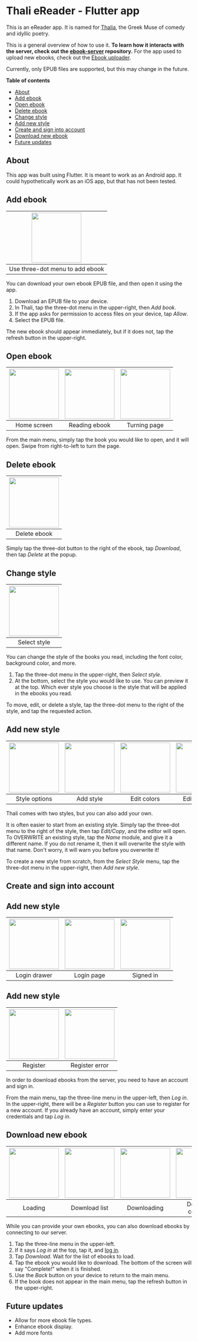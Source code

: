 # Thali eReader - Flutter app

This is an eReader app. It is named for [Thalia](https://en.wikipedia.org/wiki/Thalia_(Muse)), the Greek Muse of comedy and idyllic poetry.

This is a general overview of how to use it. **To learn how it interacts with the server, check out the [ebook-server](https://github.com/TheOmnimax/ebook-server) repository.** For the app used to upload new ebooks, check out the [Ebook uploader](https://github.com/TheOmnimax/ebook_uploader).

Currently, only EPUB files are supported, but this may change in the future.

**Table of contents**
 * [About](#about)
 * [Add ebook](#add-ebook)
 * [Open ebook](#open-ebook)
 * [Delete ebook](#delete-ebook)
 * [Change style](#change-style)
 * [Add new style](#add-new-style)
 * [Create and sign into account](#create-and-sign-into-account)
 * [Download new ebook](#download-new-ebook)
 * [Future updates](#future-updates)

## About

This app was built using Flutter. It is meant to work as an Android app. It could hypothetically work as an iOS app, but that has not been tested.

## Add ebook



| <img src="docs/images/home_kebab.png" style="width:135px" /> |
|:--:|
| Use three-dot menu to add ebook |

You can download your own ebook EPUB file, and then open it using the app.

1. Download an EPUB file to your device.
1. In Thali, tap the three-dot menu in the upper-right, then *Add book*.
1. If the app asks for permission to access files on your device, tap *Allow*.
1. Select the EPUB file.

The new ebook should appear immediately, but if it does not, tap the refresh button in the upper-right.

## Open ebook

| <img src="docs/images/home.png" style="width:135px" /> | <img src="docs/images/reading_ebook.png" style="width:135px" /> | <img src="docs/images/turning_page.png" style="width:135px" /> |
|:--:|:--:|:--:|
| Home screen | Reading ebook | Turning page |

From the main menu, simply tap the book you would like to open, and it will open. Swipe from right-to-left to turn the page.

## Delete ebook

| <img src="docs/images/delete.png" style="width:135px" /> |
|:--:|
| Delete ebook |

Simply tap the three-dot button to the right of the ebook, tap *Download*, then tap *Delete* at the popup.

## Change style

| <img src="docs/images/style_select.png" style="width:135px" /> |
|:--:|
| Select style |



You can change the style of the books you read, including the font color, background color, and more.

1. Tap the three-dot menu in the upper-right, then *Select style*.
1. At the bottom, select the style you would like to use. You can preview it at the top. Which ever style you choose is the style that will be applied in the ebooks you read.

To move, edit, or delete a style, tap the three-dot menu to the right of the style, and tap the requested action.

## Add new style

| <img src="docs/images/style_options.png" style="width:135px" /> | <img src="docs/images/style_kebab.png" style="width:135px" /> | <img src="docs/images/edit_color.png" style="width:135px" /> | <img src="docs/images/edit_font_size.png" style="width:135px" /> |
|:--:|:--:|:--:|:--:|
| Style options | Add style | Edit colors | Edit font size |

Thali comes with two styles, but you can also add your own.

It is often easier to start from an existing style. Simply tap the three-dot menu to the right of the style, then tap *Edit/Copy*, and the editor will open. To OVERWRITE an existing style, tap the *Name* module, and give it a different name. If you do not rename it, then it will overwrite the style with that name. Don't worry, it will warn you before you overwrite it!

To create a new style from scratch, from the *Select Style* menu, tap the three-dot menu in the upper-right, then *Add new style*.

## Create and sign into account

## Add new style

| <img src="docs/images/login_drawer.png" style="width:135px" /> | <img src="docs/images/login.png" style="width:135px" /> | <img src="docs/images/signed_in.png" style="width:135px" /> |
|:--:|:--:|:--:|
| Login drawer | Login page | Signed in |

## Add new style

| <img src="docs/images/register.png" style="width:135px" /> | <img src="docs/images/register_error.png" style="width:135px" /> |
|:--:|:--:|
| Register | Register error |

In order to download ebooks from the server, you need to have an account and sign in.

From the main menu, tap the three-line menu in the upper-left, then *Log in*. In the upper-right, there will be a *Register* button you can use to register for a new account. If you already have an account, simply enter your credentials and tap *Log in*.

## Download new ebook

| <img src="docs/images/loading_downloads.png" style="width:135px" /> | <img src="docs/images/download_list.png" style="width:135px" /> | <img src="docs/images/downloading.png" style="width:135px" /> | <img src="docs/images/download_complete.png" style="width:135px" /> |
|:--:|:--:|:--:|:--:|
| Loading | Download list | Downloading | Download complete |

While you can provide your own ebooks, you can also download ebooks by connecting to our server.

1. Tap the three-line menu in the upper-left.
1. If it says *Log in* at the top, tap it, and [log in](#create-and-sign-into-account).
1. Tap *Download*. Wait for the list of ebooks to load.
1. Tap the ebook you would like to download. The bottom of the screen will say "Complete!" when it is finished.
1. Use the *Back* button on your device to return to the main menu.
1. If the book does not appear in the main menu, tap the refresh button in the upper-right.

## Future updates

* Allow for more ebook file types.
* Enhance ebook display.
* Add more fonts